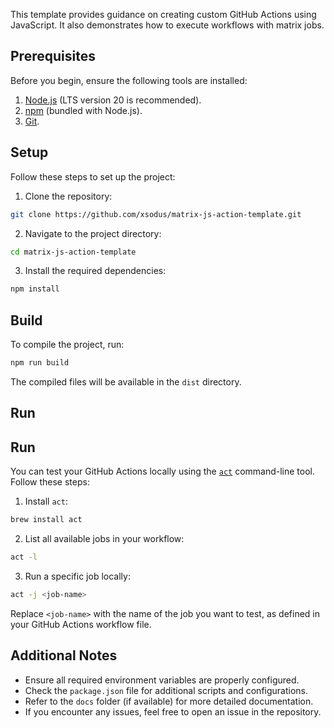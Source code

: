 This template provides guidance on creating custom GitHub Actions using JavaScript. It also demonstrates how to execute workflows with matrix jobs.

## Prerequisites
Before you begin, ensure the following tools are installed:
1. [Node.js](https://nodejs.org/) (LTS version 20 is recommended).
2. [npm](https://www.npmjs.com/) (bundled with Node.js).
3. [Git](https://git-scm.com/).

## Setup
Follow these steps to set up the project:

1. Clone the repository:
  ```bash
  git clone https://github.com/xsodus/matrix-js-action-template.git
  ```

2. Navigate to the project directory:
  ```bash
  cd matrix-js-action-template
  ```

3. Install the required dependencies:
  ```bash
  npm install
  ```

## Build
To compile the project, run:
```bash
npm run build
```
The compiled files will be available in the `dist` directory.

## Run
## Run
You can test your GitHub Actions locally using the [`act`](https://github.com/nektos/act) command-line tool. Follow these steps:

1. Install `act`:
  ```bash
  brew install act
  ```

2. List all available jobs in your workflow:
  ```bash
  act -l
  ```

3. Run a specific job locally:
  ```bash
  act -j <job-name>
  ```
  Replace `<job-name>` with the name of the job you want to test, as defined in your GitHub Actions workflow file.

## Additional Notes
- Ensure all required environment variables are properly configured.
- Check the `package.json` file for additional scripts and configurations.
- Refer to the `docs` folder (if available) for more detailed documentation.
- If you encounter any issues, feel free to open an issue in the repository.
